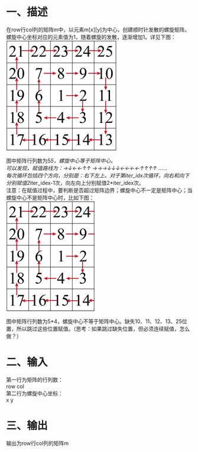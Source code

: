 # 一、描述
在row行col列的矩阵m中，以元素m[x][y]为中心，创建顺时针发散的螺旋矩阵。螺旋中心坐标对应的元素值为1，随着螺旋的发散，逐渐增加1。详见下图：<br>
![spiral_matrix](https://github.com/yuanyesjtu/spiral_matrix/blob/master/spiral_matrix.jpg)

图中矩阵行列数为5*5，螺旋中心等于矩阵中心。<br>
可以发现，赋值路线为：→↓←←↑↑ →→→↓↓↓←←←←↑↑↑↑ ......<br>
每次循环包括四个方向，分别是：右下左上。对于第iter_idx次循环，向右和向下分别赋值2*iter_idex-1次，向左向上分别赋值2*iter_idex次。<br>
注意：在赋值过程中，要判断是否超过矩阵边界；螺旋中心不一定是矩阵中心；当螺旋中心不是矩阵中心时，比如下图：<br>
![spiral_matrix1](https://github.com/yuanyesjtu/spiral_matrix/blob/master/spiral_matrix1.jpg)

图中矩阵行列数为5*4，螺旋中心不等于矩阵中心。缺失10、11、12、13、25位置，所以跳过这些位置赋值。（思考：如果跳过缺失位置，但必须连续赋值，怎么做？）

# 二、输入
第一行为矩阵的行列数：<br>
row col<br>
第二行为螺旋中心坐标：<br>
x y<br>

# 三、输出
输出为row行col列的矩阵m
